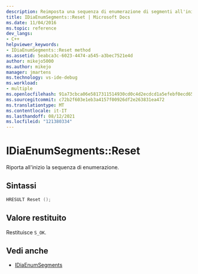 ```yaml
---
description: Reimposta una sequenza di enumerazione di segmenti all'inizio.
title: IDiaEnumSegments::Reset | Microsoft Docs
ms.date: 11/04/2016
ms.topic: reference
dev_langs:
- C++
helpviewer_keywords:
- IDiaEnumSegments::Reset method
ms.assetid: 5eabca3c-6023-4474-a545-a3bec7521e4d
author: mikejo5000
ms.author: mikejo
manager: jmartens
ms.technology: vs-ide-debug
ms.workload:
- multiple
ms.openlocfilehash: 91a73cbca06e5817311514930cd0c4d2ecdcd1a5efebf0ecd650fdfbafabb43a
ms.sourcegitcommit: c72b2f603e1eb3a4157f00926df2e263831ea472
ms.translationtype: MT
ms.contentlocale: it-IT
ms.lasthandoff: 08/12/2021
ms.locfileid: "121380334"
---
```

# <a name="idiaenumsegmentsreset"></a>IDiaEnumSegments::Reset
Riporta all'inizio la sequenza di enumerazione.

## <a name="syntax"></a>Sintassi

```C++
HRESULT Reset ();
```

## <a name="return-value"></a>Valore restituito
 Restituisce `S_OK`.

## <a name="see-also"></a>Vedi anche
- [IDiaEnumSegments](../../debugger/debug-interface-access/idiaenumsegments.md)
